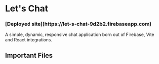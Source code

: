 # Let's Chat

<h3>[Deployed site](https://let-s-chat-9d2b2.firebaseapp.com)</h3>

A simple, dynamic, responsive chat application born out of Firebase, Vite and React integrations.

<h2> Important Files </h2>


<h3></h3>




